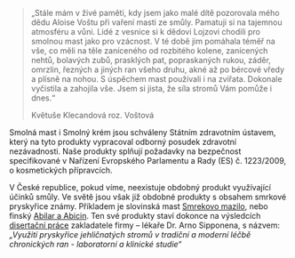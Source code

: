 
> „Stále mám v živé paměti, kdy jsem jako malé dítě pozorovala mého dědu Aloise Voštu při vaření masti ze smůly.
> Pamatuji si na tajemnou atmosféru a vůni. Lidé z vesnice si k dědovi Lojzovi chodili pro smolnou mast jako pro vzácnost.
> V té době jim pomáhala téměř na vše, co měli na těle zaníceného od rozbitého kolene, zanícených nehtů, bolavých zubů, prasklých pat, popraskaných rukou, záděr, omrzlin, řezných a jiných ran všeho druhu, akné až po bércové vředy a plísně na nohou.
> S úspěchem mast používali i na zvířata. Dokonale vyčistila a zahojila vše. Jsem si jista, že síla stromů Vám pomůže i dnes.“
>
> Květuše Klecandová roz. Voštová

Smolná mast i Smolný krém jsou schváleny Státním zdravotním ústavem, který na tyto produkty vypracoval odborný posudek zdravotní nezávadnosti.
Naše produkty splňují požadavky na bezpečnost specifikované v Nařízení Evropského Parlamentu a Rady (ES) č. 1223/2009, o kosmetických přípravcích.

V České republice, pokud víme, neexistuje obdobný produkt využívající účinků smůly.
Ve světě jsou však již obdobné produkty s obsahem smrkové pryskyřice známy.
Příkladem je slovinská mast [Smrekovo mazilo](http://www.smrekovit.si/), nebo finský [Abilar a Abicin](http://www.repolar.com/).
Ten své produkty staví dokonce na výsledcích [disertační práce](https://helda.helsinki.fi/bitstream/handle/10138/39074/sipponen_dissertation.pdf?sequence=1)
zakladatele firmy – lékaře Dr. Arno Sipponena, s názvem:
*„Využití pryskyřice jehličnatých stromů v tradiční a moderní léčbě chronických ran - laboratorní a klinické studie“*
